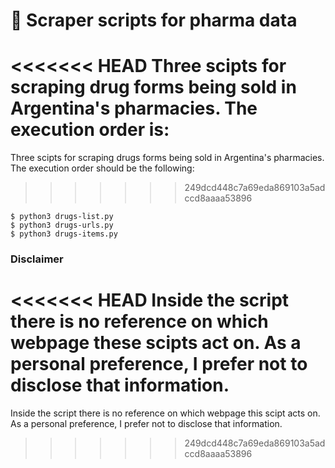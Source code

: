# 💊 Scraper scripts for pharma data

<<<<<<< HEAD
Three scipts for scraping drug forms being sold in Argentina's pharmacies. The execution order is:
=======
Three scipts for scraping drugs forms being sold in Argentina's pharmacies. The execution order should be the following:
>>>>>>> 249dcd448c7a69eda869103a5adccd8aaaa53896

```
$ python3 drugs-list.py
$ python3 drugs-urls.py
$ python3 drugs-items.py
```

### Disclaimer

<<<<<<< HEAD
Inside the script there is no reference on which webpage these scipts act on. As a personal preference, I prefer not to disclose that information.
=======
Inside the script there is no reference on which webpage this scipt acts on. As a personal preference, I prefer not to disclose that information.
>>>>>>> 249dcd448c7a69eda869103a5adccd8aaaa53896
